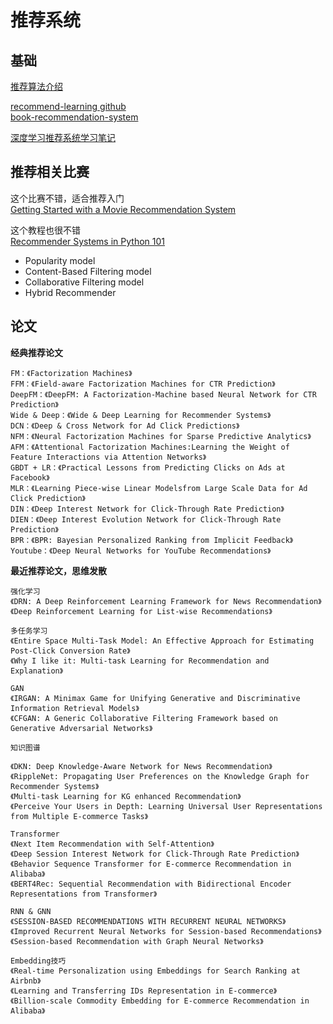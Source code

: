 # 推荐系统

## 基础

[推荐算法介绍](https://blog.csdn.net/u012050154/article/details/52267712)<br>

[recommend-learning github](https://github.com/littlemesie/recommend-learning)<br>
[book-recommendation-system](https://github.com/AbyssLink/book-recommendation-system)<br>

[深度学习推荐系统学习笔记](https://zhuanlan.zhihu.com/p/119248677?utm_source=zhihu&utm_medium=social&utm_oi=26827615633408)<br>


## 推荐相关比赛

这个比赛不错，适合推荐入门<br>
[Getting Started with a Movie Recommendation System](https://www.kaggle.com/ibtesama/getting-started-with-a-movie-recommendation-system/)<br>

这个教程也很不错<br>
[Recommender Systems in Python 101](https://www.kaggle.com/gspmoreira/recommender-systems-in-python-101)<br>

 - Popularity model
 - Content-Based Filtering model
 - Collaborative Filtering model
 - Hybrid Recommender

## 论文

**经典推荐论文**<br>
```text
FM：《Factorization Machines》
FFM：《Field-aware Factorization Machines for CTR Prediction》
DeepFM：《DeepFM: A Factorization-Machine based Neural Network for CTR Prediction》
Wide & Deep：《Wide & Deep Learning for Recommender Systems》
DCN：《Deep & Cross Network for Ad Click Predictions》
NFM：《Neural Factorization Machines for Sparse Predictive Analytics》
AFM：《Attentional Factorization Machines:Learning the Weight of Feature Interactions via Attention Networks》
GBDT + LR：《Practical Lessons from Predicting Clicks on Ads at Facebook》
MLR：《Learning Piece-wise Linear Modelsfrom Large Scale Data for Ad Click Prediction》
DIN：《Deep Interest Network for Click-Through Rate Prediction》
DIEN：《Deep Interest Evolution Network for Click-Through Rate Prediction》
BPR：《BPR: Bayesian Personalized Ranking from Implicit Feedback》
Youtube：《Deep Neural Networks for YouTube Recommendations》
```

**最近推荐论文，思维发散**<br>
```text
强化学习
《DRN: A Deep Reinforcement Learning Framework for News Recommendation》
《Deep Reinforcement Learning for List-wise Recommendations》

多任务学习
《Entire Space Multi-Task Model: An Effective Approach for Estimating Post-Click Conversion Rate》
《Why I like it: Multi-task Learning for Recommendation and Explanation》

GAN
《IRGAN: A Minimax Game for Unifying Generative and Discriminative Information Retrieval Models》
《CFGAN: A Generic Collaborative Filtering Framework based on Generative Adversarial Networks》

知识图谱

《DKN: Deep Knowledge-Aware Network for News Recommendation》
《RippleNet: Propagating User Preferences on the Knowledge Graph for Recommender Systems》
《Multi-task Learning for KG enhanced Recommendation》
《Perceive Your Users in Depth: Learning Universal User Representations from Multiple E-commerce Tasks》

Transformer
《Next Item Recommendation with Self-Attention》
《Deep Session Interest Network for Click-Through Rate Prediction》
《Behavior Sequence Transformer for E-commerce Recommendation in Alibaba》
《BERT4Rec: Sequential Recommendation with Bidirectional Encoder Representations from Transformer》

RNN & GNN
《SESSION-BASED RECOMMENDATIONS WITH RECURRENT NEURAL NETWORKS》
《Improved Recurrent Neural Networks for Session-based Recommendations》
《Session-based Recommendation with Graph Neural Networks》

Embedding技巧
《Real-time Personalization using Embeddings for Search Ranking at Airbnb》
《Learning and Transferring IDs Representation in E-commerce》
《Billion-scale Commodity Embedding for E-commerce Recommendation in Alibaba》
```